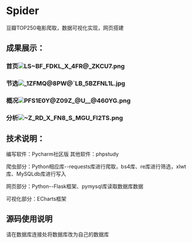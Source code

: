 # Spider
豆瓣TOP250电影爬取，数据可视化实现，网页搭建
## 成果展示：
### 首页![LS~BF_FDKL_X_4FR@_ZKCU7.png](https://i.loli.net/2021/11/06/kQd3D5gq9AXPWy6.png)
### 节选![_1ZFMQ@8PW@`LB_5BZFNL1L.jpg](https://i.loli.net/2021/11/06/62KsAaP3HQqSxDv.jpg)
### 概况![PFS1E0Y@Z09Z_@U__@460YG.png](https://i.loli.net/2021/11/06/bRaijrXoZMgm7FK.png)
### 分析![~Z_RD_X_FN8_S_MGU_FI2TS.png](https://i.loli.net/2021/11/06/crJkHKLnw6og84Z.png)
## 技术说明：
编写软件：Pycharm社区版
其他软件：phpstudy

爬虫部分：Python相应库--requests库进行爬取，bs4库、re库进行筛选，xlwt库、MySQLdb库进行写入

网页部分：Python--Flask框架、pymysql库读取数据库数据

可视化部分：ECharts框架

## 源码使用说明
请在数据库连接处将数据库改为自己的数据库
